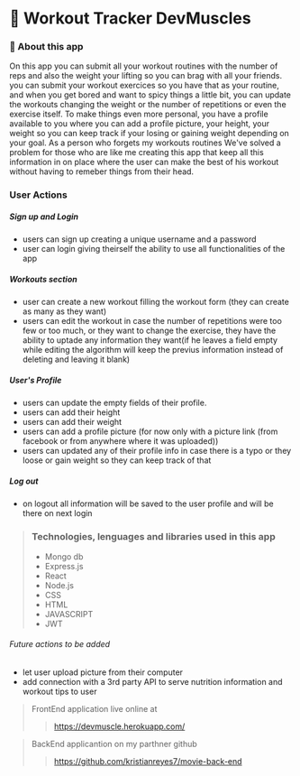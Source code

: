 # 💪 Workout Tracker DevMuscles


### 📖 About this app 
On this app you can submit all your workout routines with the number of reps and also the weight your lifting so you can  brag with all your friends. you can submit your workout exercices so you have that as your routine, and when you get bored and want to spicy things a little bit, you can update the workouts changing the weight or the number of repetitions or even the exercise itself. To make things even more personal, you have a profile available to you where you can add a profile picture, your height, your weight so you can keep track if your losing or gaining weight depending on your goal. As a person who forgets my workouts routines We've solved a problem for those who are like me creating this app that keep all this information in on place where the user can make the best of his workout without having to remeber things from their head.

### User Actions 

##### Sign up and Login
- users can sign up creating a unique username and a password
- user can login giving theirself the ability to use all functionalities of the app

##### Workouts section
- user can create a new workout filling the workout form (they can create as many as they want)
- users can edit the workout in case the number of repetitions were too few or too much, or they want to change the exercise, they have the ability to uptade any information they want(if he leaves a field empty while editing the algorithm will keep the previus information instead of deleting and leaving it blank)

##### User's Profile
- users can update the empty fields of their profile.
- users can add their height 
- users can add their weight 
- users can add a profile picture (for now only with a picture link (from facebook or from anywhere where it was uploaded))
- users can updated any of their profile info in case there is a typo or they loose or gain weight so they can keep track of that
#####  Log out 
- on logout all information will be saved to the user profile and will be there on next login 

> ### Technologies, lenguages and libraries used in this app
> - Mongo db
> - Express.js
> - React 
> - Node.js 
> - CSS
> - HTML
> - JAVASCRIPT
> - JWT

###### Future actions to be added 
* let user upload picture from their computer 
* add connection with a 3rd party API to serve nutrition information and workout tips to user 

> FrontEnd application live online at 
> > https://devmuscle.herokuapp.com/

> BackEnd applicantion on my parthner github 
>> https://github.com/kristianreyes7/movie-back-end
